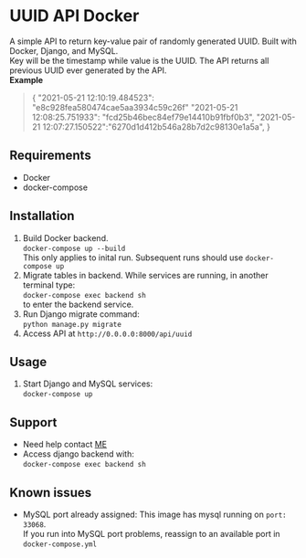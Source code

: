 # UUID API Docker
A simple API to return key-value pair of randomly generated UUID. Built with Docker, Django, and MySQL.  
Key will be the timestamp while value is the UUID. The API returns all previous UUID ever generated by the API.  
**Example**
>{
>"2021-05-21 12:10:19.484523": "e8c928fea580474cae5aa3934c59c26f"
>"2021-05-21 12:08:25.751933": "fcd25b46bec84ef79e14410b91fbf0b3",
>"2021-05-21 12:07:27.150522":"6270d1d412b546a28b7d2c98130e1a5a",
>}

## Requirements
- Docker
- docker-compose
## Installation
1. Build Docker backend.   
```docker-compose up --build ```  
This only applies to inital run. Subsequent runs should use ```docker-compose up```
2. Migrate tables in backend. While services are running, in another terminal type:  
```docker-compose exec backend sh```  
to enter the backend service.  
3. Run Django migrate command:   
```python manage.py migrate```  
4. Access API at ```http://0.0.0.0:8000/api/uuid```


## Usage
1. Start Django and MySQL services:  
```docker-compose up```

## Support
- Need help contact [ME](mailto:akandevic@gmail.com?subject=Support:UUID-API)
- Access django backend with:  
```docker-compose exec backend sh```

## Known issues
- MySQL port already assigned: This image has mysql running on ```port: 33068```.  
If you run into MySQL port problems, reassign to an available port in ```docker-compose.yml```
